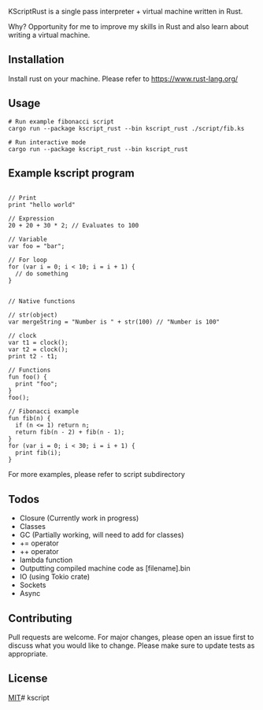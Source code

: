 KScriptRust is a single pass interpreter + virtual machine written in Rust.

Why? Opportunity for me to improve my skills in Rust and also learn about writing a virtual machine.

## Installation
Install rust on your machine. Please refer to  https://www.rust-lang.org/

## Usage
```shell
# Run example fibonacci script
cargo run --package kscript_rust --bin kscript_rust ./script/fib.ks

# Run interactive mode
cargo run --package kscript_rust --bin kscript_rust 
```

## Example kscript program
```shell

// Print 
print "hello world"

// Expression
20 + 20 + 30 * 2; // Evaluates to 100

// Variable
var foo = "bar";

// For loop
for (var i = 0; i < 10; i = i + 1) {
  // do something
}


// Native functions

// str(object)
var mergeString = "Number is " + str(100) // "Number is 100"

// clock
var t1 = clock();
var t2 = clock();
print t2 - t1;

// Functions
fun foo() {
  print "foo";
}
foo();

// Fibonacci example
fun fib(n) {
  if (n <= 1) return n;
  return fib(n - 2) + fib(n - 1);
}
for (var i = 0; i < 30; i = i + 1) {
  print fib(i);
}

```
For more examples, please refer to script subdirectory

## Todos
- Closure (Currently work in progress)
- Classes
- GC (Partially working, will need to add for classes)
- += operator
- ++ operator
- lambda function
- Outputting compiled machine code as [filename].bin
- IO (using Tokio crate) 
- Sockets
- Async

## Contributing
Pull requests are welcome. For major changes, please open an issue first to discuss what you would like to change.
Please make sure to update tests as appropriate.

## License
[MIT](https://choosealicense.com/licenses/mit/)# kscript
